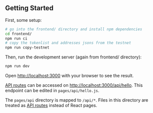 ## Getting Started

First, some setup:

```bash
# go into the frontend/ directory and install npm dependencies
cd frontend/
npm run ci
# copy the tokenlist and addresses jsons from the testnet
npm run copy-testnet
```

Then, run the development server (again from frontend/ directory):

```bash
npm run dev
```

Open [http://localhost:3000](http://localhost:3000) with your browser to see the result.

[API routes](https://nextjs.org/docs/api-routes/introduction) can be accessed on [http://localhost:3000/api/hello](http://localhost:3000/api/hello). This endpoint can be edited in `pages/api/hello.js`.

The `pages/api` directory is mapped to `/api/*`. Files in this directory are treated as [API routes](https://nextjs.org/docs/api-routes/introduction) instead of React pages.
